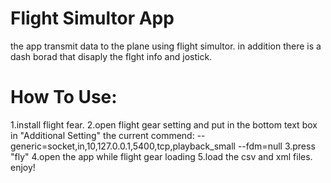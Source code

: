 # Flight Simultor App
the app transmit data to the plane using flight simultor.
in addition there is a dash borad that disaply the flght info and jostick.


# How To Use:
1.install flight fear.
2.open flight gear setting and put in the bottom text box in "Additional Setting" the current commend:
--generic=socket,in,10,127.0.0.1,5400,tcp,playback_small
--fdm=null
3.press "fly"
4.open the app while flight gear loading
5.load the csv and xml files.
enjoy!

